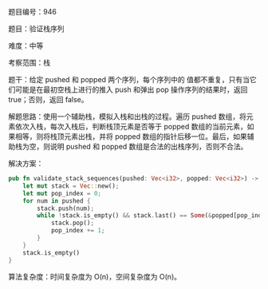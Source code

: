 题目编号：946

题目：验证栈序列

难度：中等

考察范围：栈

题干：给定 pushed 和 popped 两个序列，每个序列中的 值都不重复，只有当它们可能是在最初空栈上进行的推入 push 和弹出 pop 操作序列的结果时，返回 true；否则，返回 false。

解题思路：使用一个辅助栈，模拟入栈和出栈的过程。遍历 pushed 数组，将元素依次入栈，每次入栈后，判断栈顶元素是否等于 popped 数组的当前元素，如果相等，则将栈顶元素出栈，并将 popped 数组的指针后移一位。最后，如果辅助栈为空，则说明 pushed 和 popped 数组是合法的出栈序列，否则不合法。

解决方案：

```rust
pub fn validate_stack_sequences(pushed: Vec<i32>, popped: Vec<i32>) -> bool {
    let mut stack = Vec::new();
    let mut pop_index = 0;
    for num in pushed {
        stack.push(num);
        while !stack.is_empty() && stack.last() == Some(&popped[pop_index]) {
            stack.pop();
            pop_index += 1;
        }
    }
    stack.is_empty()
}
```

算法复杂度：时间复杂度为 O(n)，空间复杂度为 O(n)。